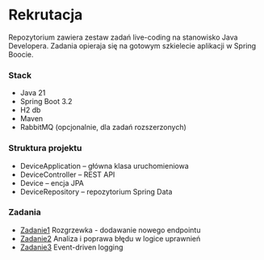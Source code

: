 # Rekrutacja 

Repozytorium zawiera zestaw zadań live-coding na stanowisko Java Developera. 
Zadania opieraja się na gotowym szkielecie aplikacji w Spring Boocie.

### Stack
- Java 21
- Spring Boot 3.2
- H2 db
- Maven
- RabbitMQ (opcjonalnie, dla zadań rozszerzonych)

### Struktura projektu
- DeviceApplication – główna klasa uruchomieniowa
- DeviceController – REST API
- Device – encja JPA
- DeviceRepository – repozytorium Spring Data

### Zadania
- [Zadanie1]([zadanie1.md](src%2Fmain%2Fjava%2Fcom%2Fexample%2Fjavaspring%2Fcontroller%2Fzadanie1.md)) Rozgrzewka - dodawanie nowego endpointu
- [Zadanie2]([zadanie2.md](src%2Fmain%2Fjava%2Fcom%2Fexample%2Fjavaspring%2Fcontroller%2Fzadanie2.md)) Analiza i poprawa błędu w logice uprawnień
- [Zadanie3]([zadanie3.md](src%2Fmain%2Fjava%2Fcom%2Fexample%2Fjavaspring%2Fcontroller%2Fzadanie3.md)) Event-driven logging
